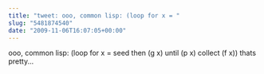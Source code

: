 ```yaml
---
title: "tweet: ooo, common lisp: (loop for x = "
slug: "5481874540"
date: "2009-11-06T16:07:05+00:00"
---
```

ooo, common lisp: (loop for x = seed then (g x) until (p x) collect (f x)) thats pretty...
